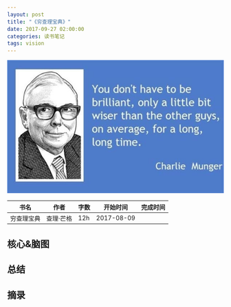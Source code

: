 ```yaml
---
layout: post
title: "《穷查理宝典》"
date: 2017-09-27 02:00:00
categories: 读书笔记
tags: vision
---
```

![](/assets/img/poorcharlie.jpeg)

|书名|作者|字数|开始时间|完成时间|
|---|---|---|---|---|
|穷查理宝典|查理·芒格|12h|2017-08-09||

## 核心&脑图

## 总结

## 摘录